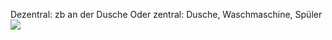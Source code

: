 Dezentral: zb an der Dusche
Oder zentral: Dusche, Waschmaschine, Spüler
![](https://youtu.be/V-NhOS3-Cek?si=bkN7iLBKtK7OA04x)